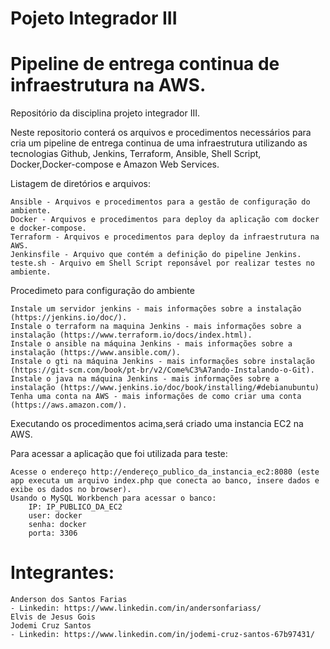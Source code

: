 # Pojeto Integrador III
# Pipeline de entrega continua de infraestrutura na AWS.
Repositório da disciplina projeto integrador III.

Neste repositorio conterá os arquivos e procedimentos necessários para cria um pipeline de entrega continua de uma infraestrutura utilizando as tecnologias Github, Jenkins, Terraform, Ansible, Shell Script, Docker,Docker-compose e Amazon Web Services.

Listagem de diretórios e arquivos:
		
	Ansible - Arquivos e procedimentos para a gestão de configuração do ambiente.
	Docker - Arquivos e procedimentos para deploy da aplicação com docker e docker-compose.
	Terraform - Arquivos e procedimentos para deploy da infraestrutura na AWS.
  	Jenkinsfile - Arquivo que contém a definição do pipeline Jenkins.
	teste.sh - Arquivo em Shell Script reponsável por realizar testes no ambiente.

Procedimeto para configuração do ambiente
	
	Instale um servidor jenkins - mais informações sobre a instalação (https://jenkins.io/doc/).
	Instale o terraform na maquina Jenkins - mais informações sobre a instalação (https://www.terraform.io/docs/index.html).
	Instale o ansible na máquina Jenkins - mais informações sobre a instalação (https://www.ansible.com/).
	Instale o gti na máquina Jenkins - mais informações sobre instalação (https://git-scm.com/book/pt-br/v2/Come%C3%A7ando-Instalando-o-Git).
	Instale o java na máquina Jenkins - mais informações sobre a instalação (https://www.jenkins.io/doc/book/installing/#debianubuntu)
	Tenha uma conta na AWS - mais informações de como criar uma conta (https://aws.amazon.com/).
	

Executando os procedimentos acima,será criado uma instancia EC2 na AWS.

Para acessar a aplicação que foi utilizada para teste:
	
	Acesse o endereço http://endereço_publico_da_instancia_ec2:8080 (este app executa um arquivo index.php que conecta ao banco, insere dados e exibe os dados no browser).
	Usando o MySQL Workbench para acessar o banco:
		IP: IP_PUBLICO_DA_EC2
		user: docker
		senha: docker
		porta: 3306


# Integrantes:
	
	Anderson dos Santos Farias
	- Linkedin: https://www.linkedin.com/in/andersonfariass/
	Elvis de Jesus Gois
	Jodemi Cruz Santos
	- Linkedin: https://www.linkedin.com/in/jodemi-cruz-santos-67b97431/	
